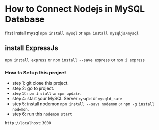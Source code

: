 # How to Connect Nodejs in MySQL Database
first install mysql
`npm install mysql` or
`npm install mysqljs/mysql`

## install ExpressJs
`npm install express` or `npm install --save express` or `npm i express`


### How to Setup this project
* step 1: git clone this project.
* step 2: go to project.
* step 3: `npm install` or `npm update`.
* step 4: start your MySQL Server `mysqld` or `mysqld_safe`
* step 5: install nodemon `npm install --save nodemon` or `npm -g install nodemon`.
* step 6: run this `nodemon start`

`http://localhost:3000`